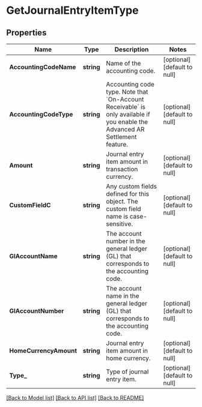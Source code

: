 # GetJournalEntryItemType

## Properties
Name | Type | Description | Notes
------------ | ------------- | ------------- | -------------
**AccountingCodeName** | **string** | Name of the accounting code.  | [optional] [default to null]
**AccountingCodeType** | **string** | Accounting code type.  Note that &#x60;On-Account Receivable&#x60; is only available if you enable the Advanced AR Settlement feature.   | [optional] [default to null]
**Amount** | **string** | Journal entry item amount in transaction currency.  | [optional] [default to null]
**CustomFieldC** | **string** | Any custom fields defined for this object. The custom field name is case-sensitive.  | [optional] [default to null]
**GlAccountName** | **string** | The account number in the general ledger (GL) that corresponds to the accounting code.  | [optional] [default to null]
**GlAccountNumber** | **string** | The account name in the general ledger (GL) that corresponds to the accounting code.  | [optional] [default to null]
**HomeCurrencyAmount** | **string** | Journal entry item amount in home currency.  | [optional] [default to null]
**Type_** | **string** | Type of journal entry item.  | [optional] [default to null]

[[Back to Model list]](../README.md#documentation-for-models) [[Back to API list]](../README.md#documentation-for-api-endpoints) [[Back to README]](../README.md)


